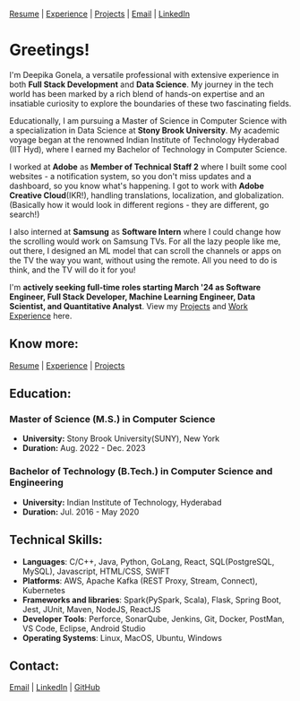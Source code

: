 [Resume](https://drive.google.com/file/d/1UP4-R4b8C0XHS_QPCwjXD3iT8Ufi1YiQ/view?usp=sharing) | [Experience](experience.md#experience) | [Projects](projects.md#projects) | [Email](mailto:deepika.gonela@stonybrook.edu) | [LinkedIn](https://www.linkedin.com/in/deepika-gonela/) 

# Greetings!

I'm Deepika Gonela, a versatile professional with extensive experience in both **Full Stack Development** and **Data Science**. My journey in the tech world has been marked by a rich blend of hands-on expertise and an insatiable curiosity to explore the boundaries of these two fascinating fields.

Educationally, I am pursuing a Master of Science in Computer Science with a specialization in Data Science at **Stony Brook University**. My academic voyage began at the renowned Indian Institute of Technology Hyderabad (IIT Hyd), where I earned my Bachelor of Technology in Computer Science. 

I worked at **Adobe** as **Member of Technical Staff 2** where I built some cool websites - a notification system, so you don't miss updates and a dashboard, so you know what's happening. I got to work with **Adobe Creative Cloud**(IKR!), handling translations, localization, and globalization. (Basically how it would look in different regions - they are different, go search!)

I also interned at **Samsung** as **Software Intern** where I could change how the scrolling would work on Samsung TVs. For all the lazy people like me, out there, I designed an ML model that can scroll the channels or apps on the TV the way you want, without using the remote. All you need to do is think, and the TV will do it for you!


I'm **actively seeking full-time roles starting March '24 as Software Engineer, Full Stack Developer, Machine Learning Engineer, Data Scientist, and Quantitative Analyst**. View my [Projects](projects.md#projects) and [Work Experience](experience.md#experience) here. 

## Know more:
[Resume](https://drive.google.com/file/d/1UP4-R4b8C0XHS_QPCwjXD3iT8Ufi1YiQ/view?usp=sharing) | [Experience](experience.md#experience) | [Projects](projects.md#projects)


## Education:
### Master of Science (M.S.) in Computer Science
- **University:** Stony Brook University(SUNY), New York
- **Duration:** Aug. 2022 - Dec. 2023
  
### Bachelor of Technology (B.Tech.) in Computer Science and Engineering
- **University:** Indian Institute of Technology, Hyderabad
- **Duration:** Jul. 2016 - May 2020

## Technical Skills: 

- **Languages**:  C/C++, Java, Python, GoLang, React, SQL(PostgreSQL, MySQL), Javascript, HTML/CSS, SWIFT 
- **Platforms**: AWS, Apache Kafka (REST Proxy, Stream, Connect), Kubernetes 
- **Frameworks and libraries**: Spark(PySpark, Scala), Flask, Spring Boot, Jest, JUnit, Maven, NodeJS, ReactJS
- **Developer Tools**: Perforce, SonarQube, Jenkins, Git,  Docker, PostMan, VS Code,  Eclipse,  Android Studio 
- **Operating Systems**: Linux, MacOS, Ubuntu, Windows



## Contact:
[Email](mailto:deepika.gonela@stonybrook.edu) | [LinkedIn](https://www.linkedin.com/in/deepika-gonela/) | [GitHub](https://github.com/gonelad)


